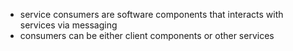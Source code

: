 * service consumers are software components that interacts with services via messaging
* consumers can be either client components or other services
